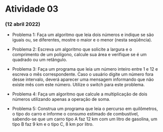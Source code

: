 # Atividade 03

### (12 abril 2022)

- Problema 1:  Faça um algoritmo que leia dois números e indique se são iguais ou, se diferentes, mostre o maior e o menor (nesta seqüência).

- Problema 2:  Escreva um algoritmo que solicite a largura e o comprimento de um polígono, calcule sua área e verifique se é um quadrado ou um retângulo.

- Problema 3: Faça um programa que leia um número inteiro entre 1 e 12 e escreva o mês correspondente. Caso o usuário digite um número fora desse intervalo, deverá aparecer uma mensagem informando que não existe mês com este número. Utilize o switch para este problema.

- Problema 4:  Faça um algoritmo que calcule a multiplicação de dois números utilizando apenas a operação de soma.

- Problema 5: Construa um programa que leia o percurso em quilômetros, o tipo do carro e informe o consumo estimado de combustível, sabendo-se que um carro tipo A faz 12 km com um litro de gasolina, um tipo B faz 9 km e o tipo C, 8 km por litro.